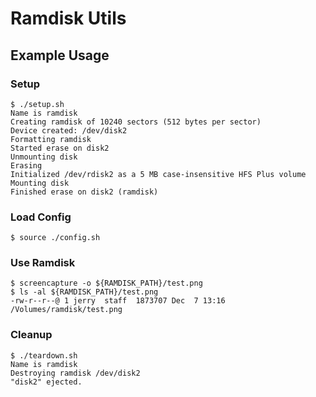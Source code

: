 # Ramdisk Utils

## Example Usage

### Setup

```
$ ./setup.sh
Name is ramdisk
Creating ramdisk of 10240 sectors (512 bytes per sector)
Device created: /dev/disk2
Formatting ramdisk
Started erase on disk2
Unmounting disk
Erasing
Initialized /dev/rdisk2 as a 5 MB case-insensitive HFS Plus volume
Mounting disk
Finished erase on disk2 (ramdisk)
```

### Load Config

```
$ source ./config.sh
```

### Use Ramdisk

```
$ screencapture -o ${RAMDISK_PATH}/test.png
$ ls -al ${RAMDISK_PATH}/test.png
-rw-r--r--@ 1 jerry  staff  1873707 Dec  7 13:16 /Volumes/ramdisk/test.png
```

### Cleanup

```
$ ./teardown.sh
Name is ramdisk
Destroying ramdisk /dev/disk2
"disk2" ejected.
```
